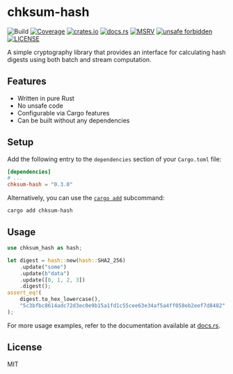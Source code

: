 # chksum-hash

![Build](https://img.shields.io/github/actions/workflow/status/ferric-bytes/chksum-hash/rust.yml?branch=master&style=flat-square&logo=github "Build")
[![Coverage](https://img.shields.io/codecov/c/gh/ferric-bytes/chksum-hash?style=flat-square&logo=codecov "Coverage")](https://app.codecov.io/gh/ferric-bytes/chksum-hash)
[![crates.io](https://img.shields.io/crates/v/chksum-hash?style=flat-square&logo=rust "crates.io")](https://crates.io/crates/chksum-hash)
[![docs.rs](https://img.shields.io/docsrs/chksum-hash?style=flat-square&logo=docsdotrs "docs.rs")](https://docs.rs/chksum-hash)
[![MSRV](https://img.shields.io/badge/MSRV-1.59.0-informational?style=flat-square "MSRV")](https://github.com/ferric-bytes/chksum-hash/blob/master/Cargo.toml)
[![unsafe forbidden](https://img.shields.io/badge/unsafe-forbidden-success.svg?style=flat-square "unsafe forbidden")](https://github.com/rust-secure-code/safety-dance)
[![LICENSE](https://img.shields.io/github/license/ferric-bytes/chksum-hash?style=flat-square "LICENSE")](https://github.com/ferric-bytes/chksum-hash/blob/master/LICENSE)

A simple cryptography library that provides an interface for calculating hash digests using both batch and stream computation.

## Features

- Written in pure Rust
- No unsafe code
- Configurable via Cargo features
- Can be built without any dependencies

## Setup

Add the following entry to the `dependencies` section of your `Cargo.toml` file:

```toml
[dependencies]
# ...
chksum-hash = "0.3.0"
```

Alternatively, you can use the [`cargo add`](https://doc.rust-lang.org/cargo/commands/cargo-add.html) subcommand:

```shell
cargo add chksum-hash
```

## Usage

```rust
use chksum_hash as hash;

let digest = hash::new(hash::SHA2_256)
    .update("some")
    .update(b"data")
    .update([0, 1, 2, 3])
    .digest();
assert_eq!(
    digest.to_hex_lowercase(),
    "5c3bfbc8614adc72d3ec0e9b15a1fd1c55cee63e34af5a4ff058eb2eef7d8482"
);
```

For more usage examples, refer to the documentation available at [docs.rs](https://docs.rs/chksum-hash).

## License

MIT
